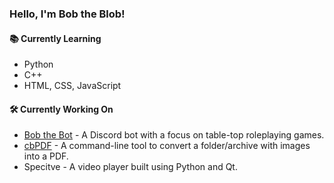 
### Hello, I'm Bob the Blob!

#### 📚 Currently Learning

* Python
* C++
* HTML, CSS, JavaScript

#### 🛠️ Currently Working On

* [Bob the Bot](https://github.com/TheBobTheBlob/Bob-the-Bot "Github repository for Bob the Bot") - A Discord bot with a focus on table-top roleplaying games.
* [cbPDF](https://github.com/TheBobTheBlob/cbPDF "Github repository for cbPDF") - A command-line tool to convert a folder/archive with images into a PDF.
* Specitve - A video player built using Python and Qt.

<!---
TheBobTheBlob/TheBobTheBlob is a ✨ special ✨ repository because its `README.md` (this file) appears on your GitHub profile.
You can click the Preview link to take a look at your changes.
--->
